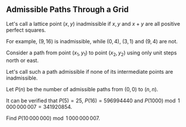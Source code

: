 ## Admissible Paths Through a Grid

Let's call a lattice point $(x, y)$ inadmissible if $x,y$ and $x+y$ are all positive perfect squares.

For example, $(9, 16)$ is inadmissible, while $(0,4)$, $(3,1)$ and $(9,4)$ are not.

Consider a path from point $(x_1,y_1)$ to point $(x_2,y_2)$ using only unit steps north or east.

Let's call such a path admissible if none of its intermediate points are inadmissible.

Let $P(n)$ be the number of admissible paths from $(0,0)$ to $(n,n)$.

It can be verified that $P(5)=25$, $P(16)=596994440$ and $P(1000) \bmod 1\,000\,000\,007 = 341920854$.

Find $P(10\,000\,000) \bmod 1\,000\,000\,007$.

